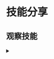  # 技能分享
 
  ## 观察技能       
 
 <details> 
 
 <summary>       </summary>  
 
 -   ######   

 </details>
